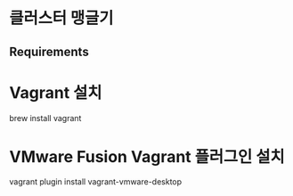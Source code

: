 # 클러스터 맹글기

## Requirements

# Vagrant 설치

brew install vagrant

# VMware Fusion Vagrant 플러그인 설치

vagrant plugin install vagrant-vmware-desktop
